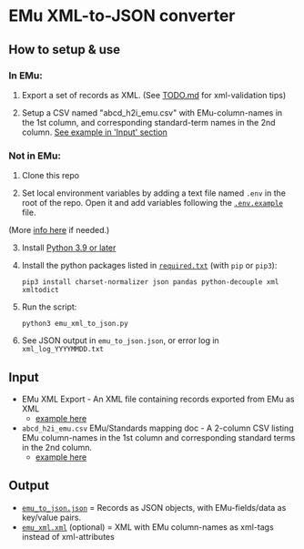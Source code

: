 # EMu XML-to-JSON converter

## How to setup & use

### In EMu:
1. Export a set of records as XML.  (See [TODO.md](https://github.com/magpiedin/EMu-xml-to-json/blob/main/TODO.md) for xml-validation tips)

2. Setup a CSV named "abcd_h2i_emu.csv" with EMu-column-names in the 1st column, and corresponding standard-term names in the 2nd column.  [See example in 'Input' section](#input)


### Not in EMu:

1. Clone this repo

2. Set local environment variables by adding a text file named `.env` in the root of the repo. Open it and add variables following the [`.env.example`](https://github.com/fieldmuseum/EMu-xml-to-json/blob/main/.env.example) file.

(More [info here](https://able.bio/rhett/how-to-set-and-get-environment-variables-in-python--274rgt5) if needed.)

3. Install [Python 3.9 or later](https://www.python.org/downloads/)

4. Install the python packages listed in [`required.txt`](https://github.com/fieldmuseum/EMu-xml-to-json/blob/main/required.txt) (with `pip` or `pip3`):

    `pip3 install charset-normalizer json pandas python-decouple xml xmltodict`

5. Run the script:

    `python3 emu_xml_to_json.py`

6. See JSON output in `emu_to_json.json`, or error log in `xml_log_YYYYMMDD.txt`

## Input
- EMu XML Export - An XML file containing records exported from EMu as XML
    - [example here](https://github.com/fieldmuseum/EMu-xml-to-json/blob/main/data_in/sample.xml)
- `abcd_h2i_emu.csv` EMu/Standards mapping doc - A 2-column CSV listing EMu column-names in the 1st column and corresponding standard terms in the 2nd column.
    - [example here](https://github.com/fieldmuseum/EMu-xml-to-json/blob/main/data_in/abcd_h2i_emu.csv)

## Output
- [`emu_to_json.json`](https://github.com/fieldmuseum/EMu-xml-to-json/blob/main/data_out/emu_to_json.json) = Records as JSON objects, with EMu-fields/data as key/value pairs.
- [`emu_xml.xml`](https://github.com/fieldmuseum/EMu-xml-to-json/blob/main/data_out/emu_xml.xml) (optional) = XML with EMu column-names as xml-tags instead of xml-attributes
